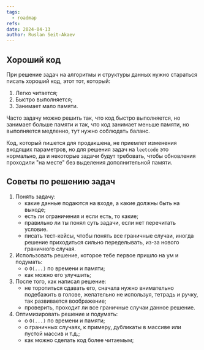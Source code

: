 ```yaml
---
tags:
  - roadmap
refs: 
date: 2024-04-13
author: Ruslan Seit-Akaev
---
```

## Хороший код

При решение задач на алгоритмы и структуры данных нужно стараться писать хороший код, этот тот, который:
1. Легко читается;
2. Быстро выполняется;
3. Занимает мало памяти.

Часто задачу можно решить так, что код быстро выполняется, но занимает больше памяти и так, что код занимает меньше памяти, но выполняется медленно, тут нужно соблюдать баланс.

Код, который пишется для продакшена, не приемлет изменения входящих параметров, но для решения задач на `leetcode` это нормально, да и некоторые задачи будут требовать, чтобы обновления проходили "на месте" без выделения дополнительной памяти.

## Советы по решению задач

1. Понять задачу:
	- какие данные подаются на входе, а какие должны быть на выходе;
	- есть ли ограничения и если есть, то какие;
	- правильно ли ты понял суть задачи, если нет перечитать условие.
	- писать тест-кейсы, чтобы понять все граничные случаи, иногда решение приходиться сильно переделывать, из-за нового граничного случая.
2. Использовать решение, которое тебе первое пришло на ум и подумать:
	- о `O(...)` по времени и памяти;
	- как можно его улучшить;
3. После того, как написал решение:
    - не торопиться сдавать его, сначала нужно внимательно подебажить в голове, желательно не используя, тетрадь и ручку, так развивается воображение;
    - проверить, проходит ли все граничные случаи данное решение.
4. Оптимизировать решение и подумать:
	- о `O(...)` по времени и памяти;
	- о граничных случаях, к примеру, дубликаты в массиве или пустой массив и т.д.;
	- как можно сделать код более читаемым;
